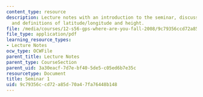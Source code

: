 ```yaml
---
content_type: resource
description: Lecture notes with an introduction to the seminar, discussion of GPS,
  and definitions of latitude/longitude and height.
file: /media/courses/12-s56-gps-where-are-you-fall-2008/9c79356ccd72a85d70a47fa76448b148_12s56_sem01.pdf
file_type: application/pdf
learning_resource_types:
- Lecture Notes
ocw_type: OCWFile
parent_title: Lecture Notes
parent_type: CourseSection
parent_uid: 3a30eacf-7d7e-bf40-5de5-c05ed6b7e35c
resourcetype: Document
title: Seminar 1
uid: 9c79356c-cd72-a85d-70a4-7fa76448b148
---
```

